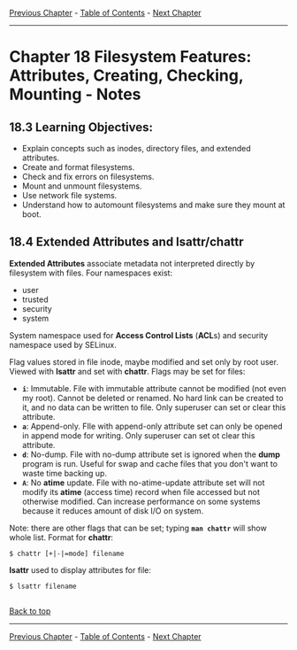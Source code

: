 [Previous Chapter](../Ch17-diskpartitioning/notes_Ch17.md) - [Table of Contents](../README.md#table-of-contents) - [Next Chapter](../Ch19-fsfeatures2/notes_Ch19.md)

---

# Chapter 18 Filesystem Features: Attributes, Creating, Checking, Mounting - Notes

## 18.3 Learning Objectives:
- Explain concepts such as inodes, directory files, and extended attributes.
- Create and format filesystems.
- Check and fix errors on filesystems.
- Mount and unmount filesystems.
- Use network file systems.
- Understand how to automount filesystems and make sure they mount at boot.


## 18.4 Extended Attributes and lsattr/chattr
**Extended Attributes** associate metadata not interpreted directly by filesystem with files. Four namespaces exist:
- user
- trusted
- security
- system

System namespace used for **Access Control Lists** (<strong>ACL</strong>s) and security namespace used by SELinux.

Flag values stored in file inode, maybe modified and set only by root user. Viewed with **lsattr** and set with **chattr**. Flags may be set for files:
- **`i`**: Immutable. File with immutable attribute cannot be modified (not even my root). Cannot be deleted or renamed. No hard link can be created to it, and no data can be written to file. Only superuser can set or clear this attribute.
- **`a`**: Append-only. FIle with append-only attribute set can only be opened in append mode for writing. Only superuser can set ot clear this attribute.
- **`d`**: No-dump. File with no-dump attribute set is ignored when the **dump** program is run. Useful for swap and cache files that you don't want to waste time backing up.
- **`A`**: No **atime** update. File with no-atime-update attribute set will not modify its **atime** (access time) record when file accessed but not otherwise modified. Can increase performance on some systems because it reduces amount of disk I/O on system.

Note: there are other flags that can be set; typing **`man chattr`** will show whole list. Format for **chattr**:
```shell
$ chattr [+|-|=mode] filename
```
**lsattr** used to display attributes for file:
```shell
$ lsattr filename
```





##

[Back to top](#)

---

[Previous Chapter](../Ch17-diskpartitioning/notes_Ch17.md) - [Table of Contents](../README.md#table-of-contents) - [Next Chapter](../Ch19-fsfeatures2/notes_Ch19.md)

